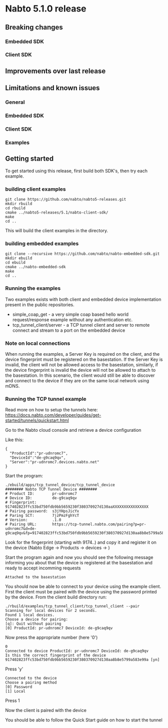 # Nabto 5.1.0 release

## Breaking changes
### Embedded SDK

### Client SDK

## Improvements over last release

## Limitations and known issues

### General

### Embedded SDK

### Client SDK

### Examples

## Getting started

To get started using this release, first build both SDK's, then try
each example.


### building client examples
```
git clone https://github.com/nabto/nabto5-releases.git
mkdir rbuild
cd rbuild
cmake ../nabto5-releases/5.1/nabto-client-sdk/
make
cd ..
```

This will build the client examples in the directory.


### building embedded examples

```
git clone --recursive https://github.com/nabto/nabto-embedded-sdk.git
mkdir ebuild
cd ebuild
cmake ../nabto-embedded-sdk
make
cd ..
```

### Running the examples

Two examples exists with both client and embedded device implementation present in the public repositories.

* simple_coap_get - a very simple coap based hello world request/response example without any authentication etc.
* tcp_tunnel_client/server - a TCP tunnel client and server to remote connect and stream to a port on the embedded device



### Note on local connections
When running the examples, a Server Key is required on the client,
and the device fingerprint must be registered on the basestation. If
the Server Key is invalid, the client will not be allowed access
to the basestation, similarly, if the device fingerprint is invalid
the device will not be allowed to attach to the basestation. In this
scenario, the client would still be able to discover and connect to
the device if they are on the same local network using mDNS.

### Running the TCP tunnel example

Read more on how to setup the tunnels here:
https://docs.nabto.com/developer/guides/get-started/tunnels/quickstart.html

Go to the Nabto cloud console and retrieve a device configuration

Like this:
```
{
  "ProductId":"pr-udnromc7",
  "DeviceId":"de-g9caq9qv",
  "Server":"pr-udnromc7.devices.nabto.net"
}
```

Start the program:
```
./ebuild/apps/tcp_tunnel_device/tcp_tunnel_device
######## Nabto TCP Tunnel Device ########
# Product ID:        pr-udnromc7
# Device ID:         de-g9caq9qv
# Fingerprint:       917402823ffc53bd750fdb9bb5659230f380370927d130aaXXXXXXXXXXXXXXXX
# Pairing password:  s3jYHpsJicYx
# Paring SCT:        7jzPmzFghYcT
# Version:           .1.0
# Pairing URL:       https://tcp-tunnel.nabto.com/pairing?p=pr-udnromc7&d=de-g9caq9qv&fp=917402823ffc53bd750fdb9bb5659230f380370927d130aa8b8e5799a583e99a&pwd=s3jYHpsJicYx&sct=7jzPmzFghYcT
```

Look for the fingerprint (starting with 9174..) and copy it and register it on the device (Nabto Edge -> Products -> devices -> <device-id>)


Start the program again and now you should see the following message informing you about that the device is registered at the basestation and ready to accept incomming requests
```
Attached to the basestation
```


You should now be able to connect to your device using the example
client. First the client must be paired with the device using the
password printed by the device. From the client build directory run:


```
./rbuild/examples/tcp_tunnel_client/tcp_tunnel_client --pair
Scanning for local devices for 2 seconds.
Found 1 local devices.
Choose a device for pairing:
[q]: Quit without pairing
[0] ProductId: pr-udnromc7 DeviceId: de-g9caq9qv
```

Now press the appropriate number (here '0')

```
0
Connected to device ProductId: pr-udnromc7 DeviceId: de-g9caq9qv
Is this the correct fingerprint of the device 917402823ffc53bd750fdb9bb5659230f380370927d130aa8b8e5799a583e99a [yn]
```

Press 'y'

```
Connected to the device
Choose a pairing method 
[0] Password
[1] Local
```

Press 1

Now the client is paired with the device

You should be able to follow the Quick Start guide on how to start the tunnel


